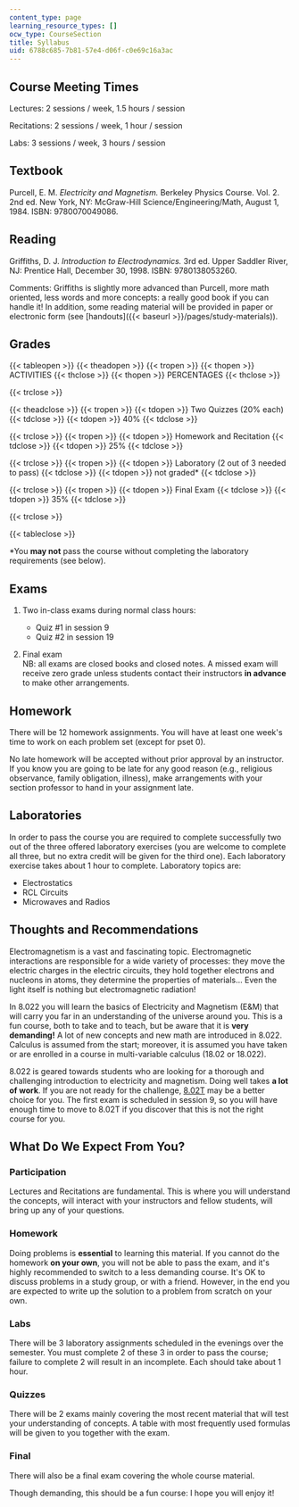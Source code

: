 ```yaml
---
content_type: page
learning_resource_types: []
ocw_type: CourseSection
title: Syllabus
uid: 6788c685-7b81-57e4-d06f-c0e69c16a3ac
---
```


Course Meeting Times
--------------------

Lectures: 2 sessions / week, 1.5 hours / session

Recitations: 2 sessions / week, 1 hour / session

Labs: 3 sessions / week, 3 hours / session

Textbook
--------

Purcell, E. M. _Electricity and Magnetism._ Berkeley Physics Course. Vol. 2. 2nd ed. New York, NY: McGraw-Hill Science/Engineering/Math, August 1, 1984. ISBN: 9780070049086.

Reading
-------

Griffiths, D. J. _Introduction to Electrodynamics._ 3rd ed. Upper Saddler River, NJ: Prentice Hall, December 30, 1998. ISBN: 9780138053260.

Comments: Griffiths is slightly more advanced than Purcell, more math oriented, less words and more concepts: a really good book if you can handle it! In addition, some reading material will be provided in paper or electronic form (see [handouts]({{< baseurl >}}/pages/study-materials)).

Grades
------

{{< tableopen >}}
{{< theadopen >}}
{{< tropen >}}
{{< thopen >}}
ACTIVITIES
{{< thclose >}}
{{< thopen >}}
PERCENTAGES
{{< thclose >}}

{{< trclose >}}

{{< theadclose >}}
{{< tropen >}}
{{< tdopen >}}
Two Quizzes (20% each)
{{< tdclose >}}
{{< tdopen >}}
40%
{{< tdclose >}}

{{< trclose >}}
{{< tropen >}}
{{< tdopen >}}
Homework and Recitation
{{< tdclose >}}
{{< tdopen >}}
25%
{{< tdclose >}}

{{< trclose >}}
{{< tropen >}}
{{< tdopen >}}
Laboratory (2 out of 3 needed to pass)
{{< tdclose >}}
{{< tdopen >}}
not graded\*
{{< tdclose >}}

{{< trclose >}}
{{< tropen >}}
{{< tdopen >}}
Final Exam
{{< tdclose >}}
{{< tdopen >}}
35%
{{< tdclose >}}

{{< trclose >}}

{{< tableclose >}}

\*You **may not** pass the course without completing the laboratory requirements (see below).

**Exams**
---------

1.  Two in-class exams during normal class hours:
    *   Quiz #1 in session 9
    *   Quiz #2 in session 19  
          
        
2.  Final exam  
    NB: all exams are closed books and closed notes. A missed exam will receive zero grade unless students contact their instructors **in advance** to make other arrangements.

**Homework**
------------

There will be 12 homework assignments. You will have at least one week's time to work on each problem set (except for pset 0).

No late homework will be accepted without prior approval by an instructor. If you know you are going to be late for any good reason (e.g., religious observance, family obligation, illness), make arrangements with your section professor to hand in your assignment late.

**Laboratories**
----------------

In order to pass the course you are required to complete successfully two out of the three offered laboratory exercises (you are welcome to complete all three, but no extra credit will be given for the third one). Each laboratory exercise takes about 1 hour to complete. Laboratory topics are:

*   Electrostatics
*   RCL Circuits
*   Microwaves and Radios

**Thoughts and Recommendations**
--------------------------------

Electromagnetism is a vast and fascinating topic. Electromagnetic interactions are responsible for a wide variety of processes: they move the electric charges in the electric circuits, they hold together electrons and nucleons in atoms, they determine the properties of materials… Even the light itself is nothing but electromagnetic radiation!

In 8.022 you will learn the basics of Electricity and Magnetism (E&M) that will carry you far in an understanding of the universe around you. This is a fun course, both to take and to teach, but be aware that it is **very demanding!** A lot of new concepts and new math are introduced in 8.022. Calculus is assumed from the start; moreover, it is assumed you have taken or are enrolled in a course in multi-variable calculus (18.02 or 18.022).

8.022 is geared towards students who are looking for a thorough and challenging introduction to electricity and magnetism. Doing well takes **a lot of work**. If you are not ready for the challenge, [8.02T](/courses/8-02t-electricity-and-magnetism-spring-2005) may be a better choice for you. The first exam is scheduled in session 9, so you will have enough time to move to 8.02T if you discover that this is not the right course for you.

What Do We Expect From You?
---------------------------

### Participation

Lectures and Recitations are fundamental. This is where you will understand the concepts, will interact with your instructors and fellow students, will bring up any of your questions.

### Homework

Doing problems is **essential** to learning this material. If you cannot do the homework **on your own**, you will not be able to pass the exam, and it's highly recommended to switch to a less demanding course. It's OK to discuss problems in a study group, or with a friend. However, in the end you are expected to write up the solution to a problem from scratch on your own.

### Labs

There will be 3 laboratory assignments scheduled in the evenings over the semester. You must complete 2 of these 3 in order to pass the course; failure to complete 2 will result in an incomplete. Each should take about 1 hour.

### Quizzes

There will be 2 exams mainly covering the most recent material that will test your understanding of concepts. A table with most frequently used formulas will be given to you together with the exam.

### Final

There will also be a final exam covering the whole course material.

Though demanding, this should be a fun course: I hope you will enjoy it!
